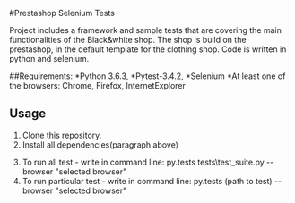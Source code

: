 #Prestashop Selenium Tests

Project includes a framework and sample tests that are covering the main functionalities of the Black&white shop. The shop is build on the prestashop, in the default template for the clothing shop.
Code is written in python and selenium.

##Requirements:
    *Python 3.6.3,
    *Pytest-3.4.2,
    *Selenium
    *At least one of the browsers: Chrome, Firefox, InternetExplorer

## Usage

1) Clone this repository.
2) Install all dependencies(paragraph above)
3. To run all test - write in command line: py.tests tests\test_suite.py --browser "selected browser"
4. To run particular test - write in command line: py.tests (path to test) -- browser "selected browser"
